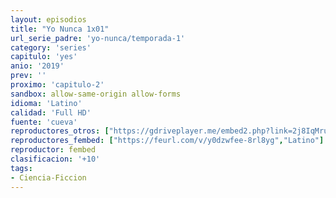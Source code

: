 ```yaml
---
layout: episodios
title: "Yo Nunca 1x01"
url_serie_padre: 'yo-nunca/temporada-1'
category: 'series'
capitulo: 'yes'
anio: '2019'
prev: ''
proximo: 'capitulo-2'
sandbox: allow-same-origin allow-forms
idioma: 'Latino'
calidad: 'Full HD'
fuente: 'cueva'
reproductores_otros: ["https://gdriveplayer.me/embed2.php?link=2j8IqMruyIPaJ67t%252B%252FssrQ0k1J8oa5DDS2Ddx42KIZyIyXEBmx7lTYieoyZ1oa0GNQTUPP6ndcmPZ%252BcZUtXavWavRPY3W31IZGP5mXBJkeFZ8ZNGt5Jrsc5BjU1RhE8PxyZ3xugdxIcl%252BWss02F5k6nnElVUOVSW50CXkQw%252FMH%252B9YOMSZKlQpjla2r3I1FQM4ttkPNcpmjvdkqfyNxnIrX","Latino","https://supervideo.tv/e/pbbpp7tfd2mq","Latino","https://player.premiumstream.live/player.php?id=MzU5Mw&sub=","Latino","https://mstream.space/e84atm3t6by5","Latino"]
reproductores_fembed: ["https://feurl.com/v/y0dzwfee-8rl8yg","Latino"]
reproductor: fembed
clasificacion: '+10'
tags:
- Ciencia-Ficcion
---
```












